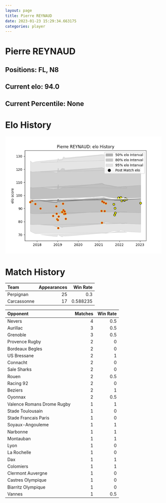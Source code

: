 ```yaml
---  
layout: page  
title: Pierre REYNAUD  
date: 2023-01-23 15:29:34.663175  
categories: player  
---
```

# Pierre REYNAUD

## Positions: FL, N8

## Current elo: 94.0

## Current Percentile: None

# Elo History


![elo history](history_PierreREYNAUD.png)
# Match History


| Team        |   Appearances |   Win Rate |
|:------------|--------------:|-----------:|
| Perpignan   |            25 |   0.3      |
| Carcassonne |            17 |   0.588235 |

| Opponent                   |   Matches |   Win Rate |
|:---------------------------|----------:|-----------:|
| Nevers                     |         4 |        0.5 |
| Aurillac                   |         3 |        0.5 |
| Grenoble                   |         3 |        0.5 |
| Provence Rugby             |         2 |        0   |
| Bordeaux Begles            |         2 |        0   |
| US Bressane                |         2 |        1   |
| Connacht                   |         2 |        0   |
| Sale Sharks                |         2 |        0   |
| Rouen                      |         2 |        0.5 |
| Racing 92                  |         2 |        0   |
| Beziers                    |         2 |        1   |
| Oyonnax                    |         2 |        0.5 |
| Valence Romans Drome Rugby |         1 |        1   |
| Stade Toulousain           |         1 |        0   |
| Stade Francais Paris       |         1 |        0   |
| Soyaux-Angouleme           |         1 |        1   |
| Narbonne                   |         1 |        1   |
| Montauban                  |         1 |        1   |
| Lyon                       |         1 |        0   |
| La Rochelle                |         1 |        0   |
| Dax                        |         1 |        1   |
| Colomiers                  |         1 |        1   |
| Clermont Auvergne          |         1 |        0   |
| Castres Olympique          |         1 |        0   |
| Biarritz Olympique         |         1 |        0   |
| Vannes                     |         1 |        0.5 |